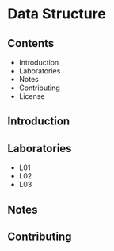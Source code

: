 # Data Structure

## Contents
- Introduction
- Laboratories
- Notes
- Contributing
- License

## Introduction

## Laboratories
- L01
- L02
- L03

## Notes

## Contributing

